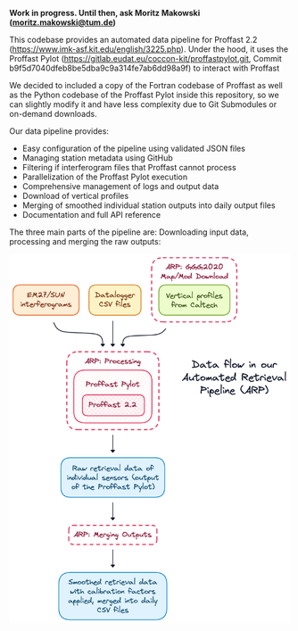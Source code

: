 **Work in progress. Until then, ask Moritz Makowski ([moritz.makowski@tum.de](mailto:moritz.makowski@tum.de))**

This codebase provides an automated data pipeline for Proffast 2.2 (https://www.imk-asf.kit.edu/english/3225.php). Under the hood, it uses the Proffast Pylot (https://gitlab.eudat.eu/coccon-kit/proffastpylot.git, Commit b9f5d7040dfeb8be5dba9c9a314fe7ab6dd98a9f) to interact with Proffast

We decided to included a copy of the Fortran codebase of Proffast as well as the Python codebase of the Proffast Pylot inside this repository, so we can slightly modify it and have less complexity due to Git Submodules or on-demand downloads.

Our data pipeline provides:

-   Easy configuration of the pipeline using validated JSON files
-   Managing station metadata using GitHub
-   Filtering if interferogram files that Proffast cannot process
-   Parallelization of the Proffast Pylot execution
-   Comprehensive management of logs and output data
-   Download of vertical profiles
-   Merging of smoothed individual station outputs into daily output files
-   Documentation and full API reference

The three main parts of the pipeline are: Downloading input data, processing and merging the raw outputs:

![](docs/revised-retrieval-pipeline-architecture.png)
